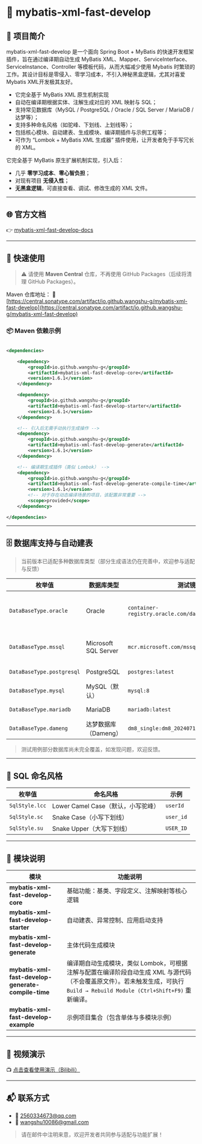 # 🧩 mybatis-xml-fast-develop

## 📘 项目简介

mybatis-xml-fast-develop 是一个面向 Spring Boot + MyBatis 的快速开发框架插件，旨在通过编译期自动生成 MyBatis
XML、Mapper、ServiceInterface、ServiceInstance、Controller 等模板代码，从而大幅减少使用 Mybatis 时繁琐的工作。其设计目标是零侵入、零学习成本，不引入神秘黑盒逻辑，尤其对喜爱Mybatis
XML开发极其友好。

* 它完全基于 MyBatis XML 原生机制实现
* 自动在编译期根据实体、注解生成对应的 XML 映射与 SQL；
* 支持常见数据库（MySQL / PostgreSQL / Oracle / SQL Server / MariaDB / 达梦等）；
* 支持多种命名风格（如驼峰、下划线、上划线等）；
* 包括核心模块、自动建表、生成模块、编译期插件与示例工程等；
* 可作为 “Lombok + MyBatis XML 生成器” 插件使用，让开发者免于手写冗长的 XML。

它完全基于 MyBatis 原生扩展机制实现，引入后：

* 几乎 **零学习成本**、**零心智负担**；
* 对现有项目 **无侵入性**；
* **无黑盒逻辑**，可直接查看、调试、修改生成的 XML 文件。

---

## 🌐 官方文档

👉 [mybatis-xml-fast-develop-docs](https://wangshu-g.github.io/mybatis-xml-fast-develop-docs/)

---

## 🚀 快速使用

> ⚠️ 请使用 **Maven Central** 仓库，不再使用 GitHub Packages（后续将清理 GitHub Packages）。

Maven 仓库地址：
🔗 [https://central.sonatype.com/artifact/io.github.wangshu-g/mybatis-xml-fast-develop](https://central.sonatype.com/artifact/io.github.wangshu-g/mybatis-xml-fast-develop)

### 📦 Maven 依赖示例

```xml

<dependencies>

    <dependency>
        <groupId>io.github.wangshu-g</groupId>
        <artifactId>mybatis-xml-fast-develop-core</artifactId>
        <version>1.6.1</version>
    </dependency>

    <dependency>
        <groupId>io.github.wangshu-g</groupId>
        <artifactId>mybatis-xml-fast-develop-starter</artifactId>
        <version>1.6.1</version>
    </dependency>

    <!-- 引入后无需手动执行生成操作 -->
    <dependency>
        <groupId>io.github.wangshu-g</groupId>
        <artifactId>mybatis-xml-fast-develop-generate</artifactId>
        <version>1.6.1</version>
    </dependency>

    <!-- 编译期生成插件（类似 Lombok） -->
    <dependency>
        <groupId>io.github.wangshu-g</groupId>
        <artifactId>mybatis-xml-fast-develop-generate-compile-time</artifactId>
        <version>1.6.1</version>
        <!-- 对于存在动态编译场景的项目，该配置非常重要 -->
        <scope>provided</scope>
    </dependency>

</dependencies>
```

---

## 🗄️ 数据库支持与自动建表

> 当前版本已适配多种数据库类型（部分生成语法仍在完善中，欢迎参与适配与反馈）

| 枚举值                       | 数据库类型                | 测试镜像版本                                               | 精确版本                                         |
|---------------------------|----------------------|------------------------------------------------------|----------------------------------------------|
| `DataBaseType.oracle`     | Oracle               | `container-registry.oracle.com/database/free:latest` | Oracle Database 23ai Free Release 23.0.0.0.0 |
| `DataBaseType.mssql`      | Microsoft SQL Server | `mcr.microsoft.com/mssql/server:2019-latest`         | SQL Server 2019 (RTM-CU32-GDR, 15.0.4440.1)  |
| `DataBaseType.postgresql` | PostgreSQL           | `postgres:latest`                                    | PostgreSQL 17.6                              |
| `DataBaseType.mysql`      | MySQL（默认）            | `mysql:8`                                            | MySQL 8.4.6                                  |
| `DataBaseType.mariadb`    | MariaDB              | `mariadb:latest`                                     | MariaDB 12.0.2                               |
| `DataBaseType.dameng`     | 达梦数据库（Dameng）        | `dm8_single:dm8_20240715_rev232765_x86_rh6_64`       | DM8 v8                                       |

> 测试用例部分数据库尚未完全覆盖，如发现问题，欢迎反馈。

---

## 🧾 SQL 命名风格

| 枚举值            | 命名风格                      | 示例        |
|----------------|---------------------------|-----------|
| `SqlStyle.lcc` | Lower Camel Case（默认，小写驼峰） | `userId`  |
| `SqlStyle.sc`  | Snake Case（小写下划线）         | `user_id` |
| `SqlStyle.su`  | Snake Upper（大写下划线）        | `USER_ID` |

---

## 🧩 模块说明

| 模块                                                 | 功能说明                                                                                                              |
|----------------------------------------------------|-------------------------------------------------------------------------------------------------------------------|
| **mybatis-xml-fast-develop-core**                  | 基础功能：基类、字段定义、注解映射等核心逻辑                                                                                            |
| **mybatis-xml-fast-develop-starter**               | 自动建表、异常控制、应用启动支持                                                                                                  |
| **mybatis-xml-fast-develop-generate**              | 主体代码生成模块                                                                                                          |
| **mybatis-xml-fast-develop-generate-compile-time** | 编译期自动生成模块，类似 Lombok，可根据注解与配置在编译阶段自动生成 XML 与源代码（不会覆盖原文件）。若未触发生成，可执行 `Build → Rebuild Module (Ctrl+Shift+F9)` 重新编译。 |
| **mybatis-xml-fast-develop-example**               | 示例项目集合（包含单体与多模块示例）                                                                                                |

---

## 🎥 视频演示

📺 [点击查看使用演示（Bilibili）](https://www.bilibili.com/video/BV17t5kzNEU2)

---

## 📬 联系方式

* 📧 [2560334673@qq.com](mailto:2560334673@qq.com)
* 📧 [wangshu10086@gmail.com](mailto:wangshu10086@gmail.com)

> 请在邮件中注明来意，欢迎开发者共同参与适配与功能扩展！